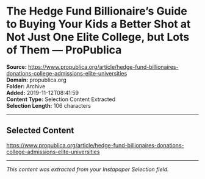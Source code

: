 # The Hedge Fund Billionaire’s Guide to Buying Your Kids a Better Shot at Not Just One Elite College, but Lots of Them — ProPublica

**Source:** https://www.propublica.org/article/hedge-fund-billionaires-donations-college-admissions-elite-universities  
**Domain:** propublica.org  
**Folder:** Archive  
**Added:** 2019-11-12T08:41:59  
**Content Type:** Selection Content Extracted  
**Selection Length:** 106 characters  


---

## Selected Content

https://www.propublica.org/article/hedge-fund-billionaires-donations-college-admissions-elite-universities

---

*This content was extracted from your Instapaper Selection field.*